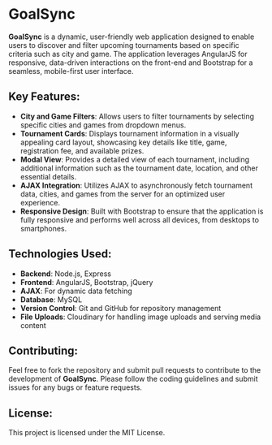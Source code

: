 # GoalSync
**GoalSync** is a dynamic, user-friendly web application designed to enable users to discover and filter upcoming tournaments based on specific criteria such as city and game. The application leverages AngularJS for responsive, data-driven interactions on the front-end and Bootstrap for a seamless, mobile-first user interface.

## Key Features:
- **City and Game Filters**: Allows users to filter tournaments by selecting specific cities and games from dropdown menus.
- **Tournament Cards**: Displays tournament information in a visually appealing card layout, showcasing key details like title, game, registration fee, and available prizes.
- **Modal View**: Provides a detailed view of each tournament, including additional information such as the tournament date, location, and other essential details.
- **AJAX Integration**: Utilizes AJAX to asynchronously fetch tournament data, cities, and games from the server for an optimized user experience.
- **Responsive Design**: Built with Bootstrap to ensure that the application is fully responsive and performs well across all devices, from desktops to smartphones.

## Technologies Used:
- **Backend**: Node.js, Express
- **Frontend**: AngularJS, Bootstrap, jQuery
- **AJAX**: For dynamic data fetching
- **Database**: MySQL
- **Version Control**: Git and GitHub for repository management
- **File Uploads**: Cloudinary for handling image uploads and serving media content

## Contributing:
Feel free to fork the repository and submit pull requests to contribute to the development of **GoalSync**. Please follow the coding guidelines and submit issues for any bugs or feature requests.

## License:
This project is licensed under the MIT License.
  
